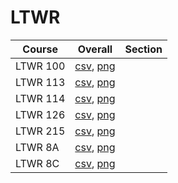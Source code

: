 # LTWR

| Course | Overall | Section |
| ------ | ------- | ------- |
| LTWR 100 | [csv](https://github.com/UCSD-Historical-Enrollment-Data/2024Spring/blob/main/overall/LTWR%20100.csv), [png](https://raw.githubusercontent.com/UCSD-Historical-Enrollment-Data/2024Spring/main/plot_overall/LTWR%20100.png) |  |
| LTWR 113 | [csv](https://github.com/UCSD-Historical-Enrollment-Data/2024Spring/blob/main/overall/LTWR%20113.csv), [png](https://raw.githubusercontent.com/UCSD-Historical-Enrollment-Data/2024Spring/main/plot_overall/LTWR%20113.png) |  |
| LTWR 114 | [csv](https://github.com/UCSD-Historical-Enrollment-Data/2024Spring/blob/main/overall/LTWR%20114.csv), [png](https://raw.githubusercontent.com/UCSD-Historical-Enrollment-Data/2024Spring/main/plot_overall/LTWR%20114.png) |  |
| LTWR 126 | [csv](https://github.com/UCSD-Historical-Enrollment-Data/2024Spring/blob/main/overall/LTWR%20126.csv), [png](https://raw.githubusercontent.com/UCSD-Historical-Enrollment-Data/2024Spring/main/plot_overall/LTWR%20126.png) |  |
| LTWR 215 | [csv](https://github.com/UCSD-Historical-Enrollment-Data/2024Spring/blob/main/overall/LTWR%20215.csv), [png](https://raw.githubusercontent.com/UCSD-Historical-Enrollment-Data/2024Spring/main/plot_overall/LTWR%20215.png) |  |
| LTWR 8A | [csv](https://github.com/UCSD-Historical-Enrollment-Data/2024Spring/blob/main/overall/LTWR%208A.csv), [png](https://raw.githubusercontent.com/UCSD-Historical-Enrollment-Data/2024Spring/main/plot_overall/LTWR%208A.png) |  |
| LTWR 8C | [csv](https://github.com/UCSD-Historical-Enrollment-Data/2024Spring/blob/main/overall/LTWR%208C.csv), [png](https://raw.githubusercontent.com/UCSD-Historical-Enrollment-Data/2024Spring/main/plot_overall/LTWR%208C.png) |  |
